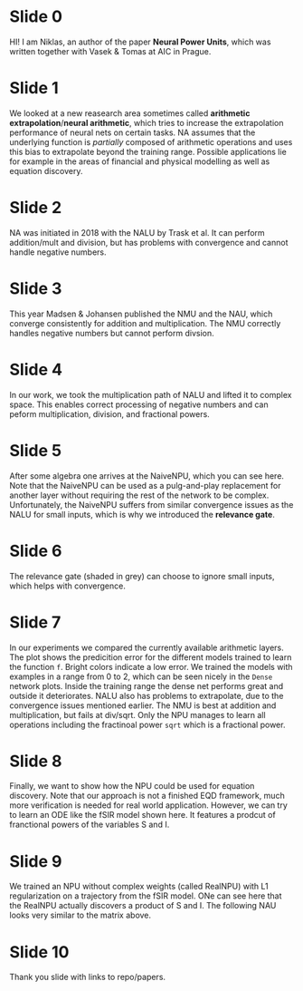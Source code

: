 # Slide 0
HI! I am Niklas, an author of the paper **Neural Power Units**, which was
written together with Vasek & Tomas at AIC in Prague.

# Slide 1
We looked at a new reasearch area sometimes called **arithmetic
extrapolation**/**neural arithmetic**, which tries to increase the
extrapolation performance of neural nets on certain tasks. NA assumes that the
underlying function is *partially* composed of arithmetic operations and uses this
bias to extrapolate beyond the training range.
Possible applications lie for example in the areas of financial and physical
modelling as well as equation discovery.

# Slide 2
NA was initiated in 2018 with the NALU by Trask et al. It can perform
addition/mult and division, but has problems with convergence and cannot handle
negative numbers.

# Slide 3
This year Madsen & Johansen published the NMU and the NAU, which converge
consistently for addition and multiplication. The NMU correctly handles
negative numbers but cannot perform divsion.

# Slide 4
In our work, we took the multiplication path of NALU and lifted it to complex
space. This enables correct processing of negative numbers and can peform
multiplication, division, and fractional powers.

# Slide 5
After some algebra one arrives at the NaiveNPU, which you can see here.  Note
that the NaiveNPU can be used as a pulg-and-play replacement for another layer
without requiring the rest of the network to be complex.
Unfortunately, the NaiveNPU suffers from similar convergence issues as the NALU
for small inputs, which is why we introduced the **relevance gate**.

# Slide 6
The relevance gate (shaded in grey) can choose to ignore small inputs, which
helps with convergence.

# Slide 7
In our experiments we compared the currently available arithmetic layers.
The plot shows the predicition error for the different models trained to learn
the function `f`. Bright colors indicate a low error. We trained the models
with examples in a range from 0 to 2, which can be seen nicely in the `Dense`
network plots.  Inside the training range the dense net performs great and
outside it deteriorates.  NALU also has problems to extrapolate, due to the
convergence issues mentioned earlier.  The NMU is best at addition and
multiplication, but fails at div/sqrt.  Only the NPU manages to learn all
operations including the fractinoal power `sqrt` which is a fractional power.

# Slide 8
Finally, we want to show how the NPU could be used for equation
discovery.  Note that our approach is not a finished EQD framework, much more
verification is needed for real world application.  However, we can try to
learn an ODE like the fSIR model shown here.
It features a prodcut of franctional powers of the variables S and I.

# Slide 9
We trained an NPU without complex weights (called RealNPU)
with L1 regularization on a trajectory from the fSIR model.
ONe can see here that the RealNPU actually discovers a product of S and I.
The following NAU looks very similar to the matrix above.

# Slide 10
Thank you slide with links to repo/papers.
